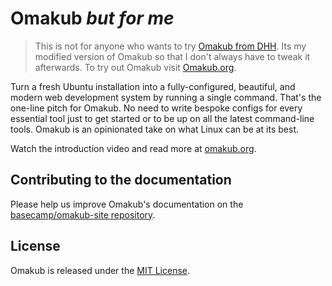 # Omakub _but for me_

> This is not for anyone who wants to try [Omakub from DHH](https://omakub.org). Its my modified version of Omakub so that I don't always have to tweak it afterwards. To try out Omakub visit [Omakub.org](https://omakub.org).

Turn a fresh Ubuntu installation into a fully-configured, beautiful, and modern web development system by running a single command. That's the one-line pitch for Omakub. No need to write bespoke configs for every essential tool just to get started or to be up on all the latest command-line tools. Omakub is an opinionated take on what Linux can be at its best.

Watch the introduction video and read more at [omakub.org](https://omakub.org).

## Contributing to the documentation

Please help us improve Omakub's documentation on the [basecamp/omakub-site repository](https://github.com/basecamp/omakub-site).

## License

Omakub is released under the [MIT License](https://opensource.org/licenses/MIT).
